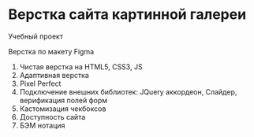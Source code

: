 # Верстка сайта картинной галереи
Учебный проект

Верстка по макету Figma

1. Чистая верстка на HTML5, CSS3, JS
2. Адаптивная верстка
3. Pixel Perfect
4. Подключение внешних библиотек: JQuery аккордеон, Слайдер, верификация полей форм
5. Кастомизация чекбоксов
6. Доступность сайта
7. БЭМ нотация
